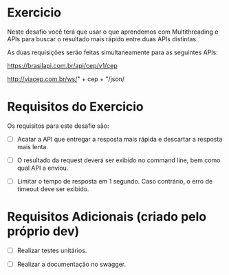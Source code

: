# Exercicio

Neste desafio você terá que usar o que aprendemos com Multithreading e APIs para buscar o resultado mais rápido entre duas APIs distintas.

As duas requisições serão feitas simultaneamente para as seguintes APIs:

https://brasilapi.com.br/api/cep/v1/cep

http://viacep.com.br/ws/" + cep + "/json/

# Requisitos do Exercicio

Os requisitos para este desafio são:

- [ ] Acatar a API que entregar a resposta mais rápida e descartar a resposta mais lenta.

- [ ] O resultado da request deverá ser exibido no command line, bem como qual API a enviou.

- [ ] Limitar o tempo de resposta em 1 segundo. Caso contrário, o erro de timeout deve ser exibido.

# Requisitos Adicionais (criado pelo próprio dev)
- [ ] Realizar testes unitários.

- [ ] Realizar a documentação no swagger.